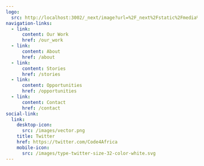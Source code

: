 ```yaml
---
logo:
  src: http://localhost:3002/_next/image?url=%2F_next%2Fstatic%2Fmedia%2FCfAlogoBW.2d9d4139.png&w=256&q=75
navigation-links:
  - link:
      content: Our Work
      href: /our_work
  - link:
      content: About
      href: /about
  - link:
      content: Stories
      href: /stories
  - link:
      content: Opportunities
      href: /opportunities
  - link:
      content: Contact
      href: /contact
social-link:
  link:
    desktop-icon:
      src: /images/vector.png
    title: Twitter
    href: https://twitter.com/Code4Africa
    mobile-icon:
      src: /images/type-twitter-size-32-color-white.svg
---
```

